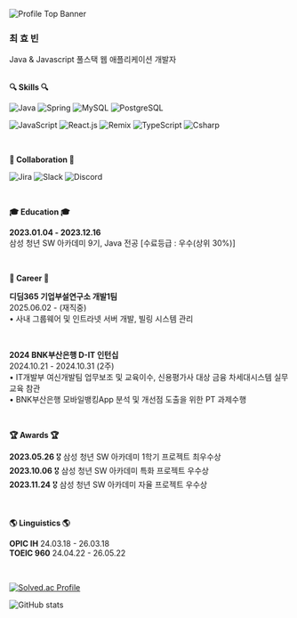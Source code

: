 
![Profile Top Banner](https://capsule-render.vercel.app/api?type=waving&color=FC7323&height=240&section=header&text=Hyobin%20Choe&fontAlign=20&fontAlignY=35&fontSize=40&fontColor=ffffff&desc=AtomicLiquors&descAlign=14&descAlignY=50)

<h3>최 효 빈</h3>
Java & Javascript 풀스택 웹 애플리케이션 개발자    
<br>
<br>
<p><b>🔍 Skills 🔍</b></p>

![Java](https://img.shields.io/badge/java-%23ED8B00.svg?style=for-the-badge&logo=openjdk&logoColor=white)
![Spring](https://img.shields.io/badge/spring-%236DB33F.svg?style=for-the-badge&logo=spring&logoColor=white)
![MySQL](https://img.shields.io/badge/mysql-4479A1?style=for-the-badge&logo=mysql&logoColor=white)
![PostgreSQL](https://img.shields.io/badge/postgresql-4169e1?style=for-the-badge&logo=postgresql&logoColor=white)
  
![JavaScript](https://img.shields.io/badge/Javascript-ffb13b?style=for-the-badge&logo=javascript&logoColor=222)
![React.js](https://img.shields.io/badge/React.js-%2320232a.svg?style=for-the-badge&logo=react&logoColor=%2361DAFB)
![Remix](https://img.shields.io/badge/remix-%23000.svg?style=for-the-badge&logo=remix&logoColor=white)
![TypeScript](https://shields.io/badge/TypeScript-3178C6?style=for-the-badge&logo=TypeScript&logoColor=FFF)
 ![Csharp](https://img.shields.io/badge/C%23-239120?style=for-the-badge&logo=unity&logoColor=white)


<br>

<b>🤝
 Collaboration 🤝
</b>

![Jira](https://img.shields.io/badge/Jira-0052CC?style=for-the-badge&logo=Jira&logoColor=white)
![Slack](https://img.shields.io/badge/Slack-4A154B?style=for-the-badge&logo=slack&logoColor=white)
![Discord](https://img.shields.io/badge/Discord-7289DA?style=for-the-badge&logo=discord&logoColor=white)

<br>
<p>
<b>🎓 Education 🎓</b>
  </p>

**2023.01.04 - 2023.12.16**  
삼성 청년 SW 아카데미 9기, Java 전공 [수료등급 : 우수(상위 30%)]

<br>

<p>
<b>🏢 Career 🏢 </b>
  </p>
  
**디딤365 기업부설연구소 개발1팀**   
2025.06.02 - (재직중)  
•  사내 그룹웨어 및 인트라넷 서버 개발, 빌링 시스템 관리

<br>

**2024 BNK부산은행 D-IT 인턴십**    
2024.10.21 - 2024.10.31 (2주)  
•  IT개발부 여신개발팀 업무보조 및 교육이수, 신용평가사 대상 금융 차세대시스템 실무교육 참관  
•  BNK부산은행 모바일뱅킹App 분석 및 개선점 도출을 위한 PT 과제수행

<br>

<p>
  <b>🏆 Awards 🏆</b>  
</p>

**2023.05.26**  🎖️ 삼성 청년 SW 아카데미 1학기 프로젝트 최우수상  
**2023.10.06**  🎖️ 삼성 청년 SW 아카데미 특화 프로젝트 우수상  
**2023.11.24**  🎖️ 삼성 청년 SW 아카데미 자율 프로젝트 우수상

<!--
<img src="/logo/ringo.png" height="30"/>
<img src="/logo/ontheblock.png" height="30"/>
<img src="/logo/senabo.png" height="30"/>
-->
<br>
<p>
  <b>🌎 Linguistics 🌎</b> 
</p>

**OPIC IH** 24.03.18 - 26.03.18  
**TOEIC 960** 24.04.22 - 26.05.22 

<br>

[![Solved.ac Profile](http://mazassumnida.wtf/api/v2/generate_badge?boj=gyqls234)](https://solved.ac/gyqls234/)

![GitHub stats](https://github-readme-stats.vercel.app/api/top-langs/?username=AtomicLiquors&layout=donut&theme=gruvbox_light)
